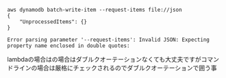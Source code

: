 ```
aws dynamodb batch-write-item --request-items file://json
{
    "UnprocessedItems": {}
}
```

`Error parsing parameter '--request-items': Invalid JSON: Expecting property name enclosed in double quotes:`


lambdaの場合はの場合はダブルクオーテーションなくても大丈夫ですがコマンドラインの場合は厳格にチェックされるのでダブルクオーテーションで囲う事

